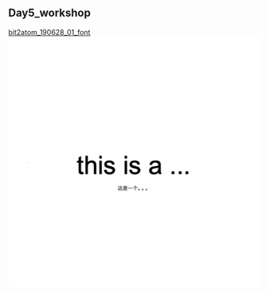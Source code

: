 ## Day5_workshop
[bit2atom_190628_01_font](https://github.com/ddurAdvisor/CreativeCoding_2019Summer/tree/master/ProcessingCourse/Day5_workshop/bit2atom_190628_01_font)
![img](https://github.com/ddurAdvisor/CreativeCoding_2019Summer/blob/master/ProcessingCourse/Day5_workshop/images/font01.png)
